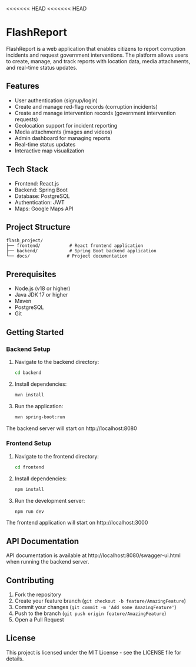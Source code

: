 <<<<<<< HEAD
<<<<<<< HEAD
# FlashReport

FlashReport is a web application that enables citizens to report corruption incidents and request government interventions. The platform allows users to create, manage, and track reports with location data, media attachments, and real-time status updates.

## Features

- User authentication (signup/login)
- Create and manage red-flag records (corruption incidents)
- Create and manage intervention records (government intervention requests)
- Geolocation support for incident reporting
- Media attachments (images and videos)
- Admin dashboard for managing reports
- Real-time status updates
- Interactive map visualization

## Tech Stack

- Frontend: React.js
- Backend: Spring Boot
- Database: PostgreSQL
- Authentication: JWT
- Maps: Google Maps API

## Project Structure

```
flash_project/
├── frontend/           # React frontend application
├── backend/            # Spring Boot backend application
└── docs/              # Project documentation
```

## Prerequisites

- Node.js (v18 or higher)
- Java JDK 17 or higher
- Maven
- PostgreSQL
- Git

## Getting Started

### Backend Setup

1. Navigate to the backend directory:
   ```bash
   cd backend
   ```

2. Install dependencies:
   ```bash
   mvn install
   ```

3. Run the application:
   ```bash
   mvn spring-boot:run
   ```

The backend server will start on http://localhost:8080

### Frontend Setup

1. Navigate to the frontend directory:
   ```bash
   cd frontend
   ```

2. Install dependencies:
   ```bash
   npm install
   ```

3. Run the development server:
   ```bash
   npm run dev
   ```

The frontend application will start on http://localhost:3000

## API Documentation

API documentation is available at http://localhost:8080/swagger-ui.html when running the backend server.

## Contributing

1. Fork the repository
2. Create your feature branch (`git checkout -b feature/AmazingFeature`)
3. Commit your changes (`git commit -m 'Add some AmazingFeature'`)
4. Push to the branch (`git push origin feature/AmazingFeature`)
5. Open a Pull Request

## License

This project is licensed under the MIT License - see the LICENSE file for details. 